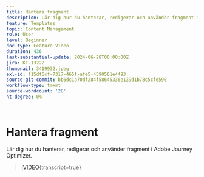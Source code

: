 ```yaml
---
title: Hantera fragment
description: Lär dig hur du hanterar, redigerar och använder fragment i Adobe Journey Optimizer.
feature: Templates
topic: Content Management
role: User
level: Beginner
doc-type: Feature Video
duration: 436
last-substantial-update: 2024-06-28T00:00:00Z
jira: KT-13222
thumbnail: 3419932.jpeg
exl-id: f15df6cf-7317-465f-afe5-4590561e4493
source-git-commit: bb6dc1a70df284f58645336e139d1b78c5cfe590
workflow-type: tm+mt
source-wordcount: '28'
ht-degree: 0%

---
```


# Hantera fragment

Lär dig hur du hanterar, redigerar och använder fragment i Adobe Journey Optimizer.

>[!VIDEO](https://video.tv.adobe.com/v/3419932/?learn=on){transcript=true}

